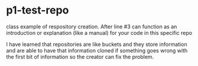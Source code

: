 # p1-test-repo
class example of respository creation.
After line #3 can function as an introduction or explanation (like a manual) for your code in this specific repo


I have learned that repositories are like buckets and they store information and are able to have that information cloned if something goes wrong with the first bit of information so the creator can fix the problem.
